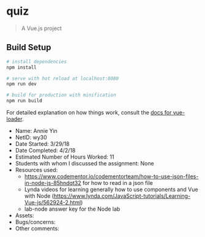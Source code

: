 # quiz

> A Vue.js project

## Build Setup

``` bash
# install dependencies
npm install

# serve with hot reload at localhost:8080
npm run dev

# build for production with minification
npm run build
```

For detailed explanation on how things work, consult the [docs for vue-loader](http://vuejs.github.io/vue-loader).

- Name: Annie Yin
- NetID: wy30
- Date Started: 3/29/18
- Date Completed: 4/2/18
- Estimated Number of Hours Worked: 11
- Students with whom I discussed the assignment: None
- Resources used:
    - https://www.codementor.io/codementorteam/how-to-use-json-files-in-node-js-85hndqt32 for how to read in a json file
    - Lynda videos for learning generally how to use components and Vue with Node (https://www.lynda.com/JavaScript-tutorials/Learning-Vue-js/562924-2.html)
    - lab-node answer key for the Node lab
- Assets:
- Bugs/concerns: 
- Other comments: 
